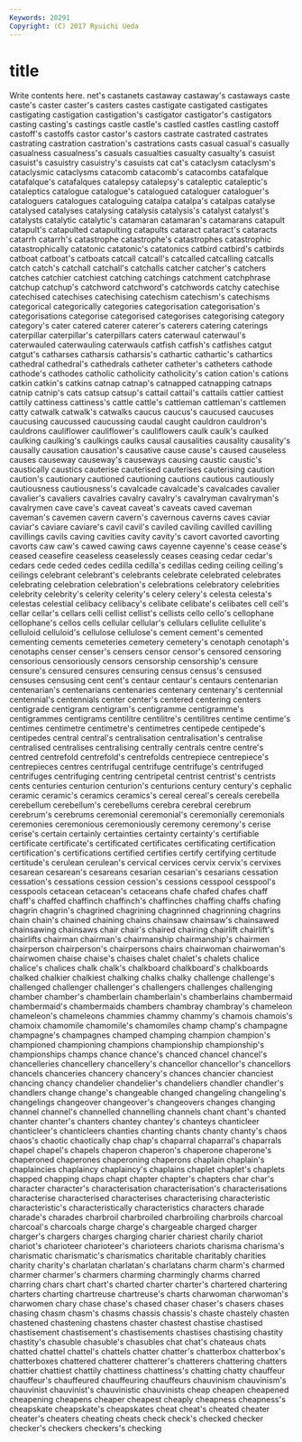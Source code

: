 ```yaml
---
Keywords: 20291 
Copyright: (C) 2017 Ryuichi Ueda
---
```


# title

Write contents here.
net's castanets castaway castaway's castaways caste caste's caster
caster's casters castes castigate castigated castigates castigating castigation castigation's castigator
castigator's castigators casting casting's castings castle castle's castled castles castling
castoff castoff's castoffs castor castor's castors castrate castrated castrates castrating
castration castration's castrations casts casual casual's casually casualness casualness's casuals
casualties casualty casualty's casuist casuist's casuistry casuistry's casuists cat cat's
cataclysm cataclysm's cataclysmic cataclysms catacomb catacomb's catacombs catafalque catafalque's catafalques
catalepsy catalepsy's cataleptic cataleptic's cataleptics catalogue catalogue's catalogued cataloguer cataloguer's
cataloguers catalogues cataloguing catalpa catalpa's catalpas catalyse catalysed catalyses catalysing
catalysis catalysis's catalyst catalyst's catalysts catalytic catalytic's catamaran catamaran's catamarans
catapult catapult's catapulted catapulting catapults cataract cataract's cataracts catarrh catarrh's
catastrophe catastrophe's catastrophes catastrophic catastrophically catatonic catatonic's catatonics catbird catbird's
catbirds catboat catboat's catboats catcall catcall's catcalled catcalling catcalls catch
catch's catchall catchall's catchalls catcher catcher's catchers catches catchier catchiest
catching catchings catchment catchphrase catchup catchup's catchword catchword's catchwords catchy
catechise catechised catechises catechising catechism catechism's catechisms categorical categorically categories
categorisation categorisation's categorisations categorise categorised categorises categorising category category's cater
catered caterer caterer's caterers catering caterings caterpillar caterpillar's caterpillars caters
caterwaul caterwaul's caterwauled caterwauling caterwauls catfish catfish's catfishes catgut catgut's
catharses catharsis catharsis's cathartic cathartic's cathartics cathedral cathedral's cathedrals catheter
catheter's catheters cathode cathode's cathodes catholic catholicity catholicity's cation cation's
cations catkin catkin's catkins catnap catnap's catnapped catnapping catnaps catnip
catnip's cats catsup catsup's cattail cattail's cattails cattier cattiest cattily
cattiness cattiness's cattle cattle's cattleman cattleman's cattlemen catty catwalk catwalk's
catwalks caucus caucus's caucused caucuses caucusing caucussed caucussing caudal caught
cauldron cauldron's cauldrons cauliflower cauliflower's cauliflowers caulk caulk's caulked caulking
caulking's caulkings caulks causal causalities causality causality's causally causation causation's
causative cause cause's caused causeless causes causeway causeway's causeways causing
caustic caustic's caustically caustics cauterise cauterised cauterises cauterising caution caution's
cautionary cautioned cautioning cautions cautious cautiously cautiousness cautiousness's cavalcade cavalcade's
cavalcades cavalier cavalier's cavaliers cavalries cavalry cavalry's cavalryman cavalryman's cavalrymen
cave cave's caveat caveat's caveats caved caveman caveman's cavemen cavern
cavern's cavernous caverns caves caviar caviar's caviare caviare's cavil cavil's
caviled caviling cavilled cavilling cavillings cavils caving cavities cavity cavity's
cavort cavorted cavorting cavorts caw caw's cawed cawing caws cayenne
cayenne's cease cease's ceased ceasefire ceaseless ceaselessly ceases ceasing cedar
cedar's cedars cede ceded cedes cedilla cedilla's cedillas ceding ceiling
ceiling's ceilings celebrant celebrant's celebrants celebrate celebrated celebrates celebrating celebration
celebration's celebrations celebratory celebrities celebrity celebrity's celerity celerity's celery celery's
celesta celesta's celestas celestial celibacy celibacy's celibate celibate's celibates cell
cell's cellar cellar's cellars celli cellist cellist's cellists cello cello's
cellophane cellophane's cellos cells cellular cellular's cellulars cellulite cellulite's celluloid
celluloid's cellulose cellulose's cement cement's cemented cementing cements cemeteries cemetery
cemetery's cenotaph cenotaph's cenotaphs censer censer's censers censor censor's censored
censoring censorious censoriously censors censorship censorship's censure censure's censured censures
censuring census census's censused censuses censusing cent cent's centaur centaur's
centaurs centenarian centenarian's centenarians centenaries centenary centenary's centennial centennial's centennials
center center's centered centering centers centigrade centigram centigram's centigramme centigramme's
centigrammes centigrams centilitre centilitre's centilitres centime centime's centimes centimetre centimetre's
centimetres centipede centipede's centipedes central central's centralisation centralisation's centralise centralised
centralises centralising centrally centrals centre centre's centred centrefold centrefold's centrefolds
centrepiece centrepiece's centrepieces centres centrifugal centrifuge centrifuge's centrifuged centrifuges centrifuging
centring centripetal centrist centrist's centrists cents centuries centurion centurion's centurions
century century's cephalic ceramic ceramic's ceramics ceramics's cereal cereal's cereals
cerebella cerebellum cerebellum's cerebellums cerebra cerebral cerebrum cerebrum's cerebrums ceremonial
ceremonial's ceremonially ceremonials ceremonies ceremonious ceremoniously ceremony ceremony's cerise cerise's
certain certainly certainties certainty certainty's certifiable certificate certificate's certificated certificates
certificating certification certification's certifications certified certifies certify certifying certitude certitude's
cerulean cerulean's cervical cervices cervix cervix's cervixes cesarean cesarean's cesareans
cesarian cesarian's cesarians cessation cessation's cessations cession cession's cessions cesspool
cesspool's cesspools cetacean cetacean's cetaceans chafe chafed chafes chaff chaff's
chaffed chaffinch chaffinch's chaffinches chaffing chaffs chafing chagrin chagrin's chagrined
chagrining chagrinned chagrinning chagrins chain chain's chained chaining chains chainsaw
chainsaw's chainsawed chainsawing chainsaws chair chair's chaired chairing chairlift chairlift's
chairlifts chairman chairman's chairmanship chairmanship's chairmen chairperson chairperson's chairpersons chairs
chairwoman chairwoman's chairwomen chaise chaise's chaises chalet chalet's chalets chalice
chalice's chalices chalk chalk's chalkboard chalkboard's chalkboards chalked chalkier chalkiest
chalking chalks chalky challenge challenge's challenged challenger challenger's challengers challenges
challenging chamber chamber's chamberlain chamberlain's chamberlains chambermaid chambermaid's chambermaids chambers
chambray chambray's chameleon chameleon's chameleons chammies chammy chammy's chamois chamois's
chamoix chamomile chamomile's chamomiles champ champ's champagne champagne's champagnes champed
champing champion champion's championed championing champions championship championship's championships champs
chance chance's chanced chancel chancel's chancelleries chancellery chancellery's chancellor chancellor's
chancellors chancels chanceries chancery chancery's chances chancier chanciest chancing chancy
chandelier chandelier's chandeliers chandler chandler's chandlers change change's changeable changed
changeling changeling's changelings changeover changeover's changeovers changes changing channel channel's
channelled channelling channels chant chant's chanted chanter chanter's chanters chantey
chantey's chanteys chanticleer chanticleer's chanticleers chanties chanting chants chanty chanty's
chaos chaos's chaotic chaotically chap chap's chaparral chaparral's chaparrals chapel
chapel's chapels chaperon chaperon's chaperone chaperone's chaperoned chaperones chaperoning chaperons
chaplain chaplain's chaplaincies chaplaincy chaplaincy's chaplains chaplet chaplet's chaplets chapped
chapping chaps chapt chapter chapter's chapters char char's character character's
characterisation characterisation's characterisations characterise characterised characterises characterising characteristic characteristic's characteristically
characteristics characters charade charade's charades charbroil charbroiled charbroiling charbroils charcoal
charcoal's charcoals charge charge's chargeable charged charger charger's chargers charges
charging charier chariest charily chariot chariot's charioteer charioteer's charioteers chariots
charisma charisma's charismatic charismatic's charismatics charitable charitably charities charity charity's
charlatan charlatan's charlatans charm charm's charmed charmer charmer's charmers charming
charmingly charms charred charring chars chart chart's charted charter charter's
chartered chartering charters charting chartreuse chartreuse's charts charwoman charwoman's charwomen
chary chase chase's chased chaser chaser's chasers chases chasing chasm
chasm's chasms chassis chassis's chaste chastely chasten chastened chastening chastens
chaster chastest chastise chastised chastisement chastisement's chastisements chastises chastising chastity
chastity's chasuble chasuble's chasubles chat chat's chateaus chats chatted chattel
chattel's chattels chatter chatter's chatterbox chatterbox's chatterboxes chattered chatterer chatterer's
chatterers chattering chatters chattier chattiest chattily chattiness chattiness's chatting chatty
chauffeur chauffeur's chauffeured chauffeuring chauffeurs chauvinism chauvinism's chauvinist chauvinist's chauvinistic
chauvinists cheap cheapen cheapened cheapening cheapens cheaper cheapest cheaply cheapness
cheapness's cheapskate cheapskate's cheapskates cheat cheat's cheated cheater cheater's cheaters
cheating cheats check check's checked checker checker's checkers checkers's checking
